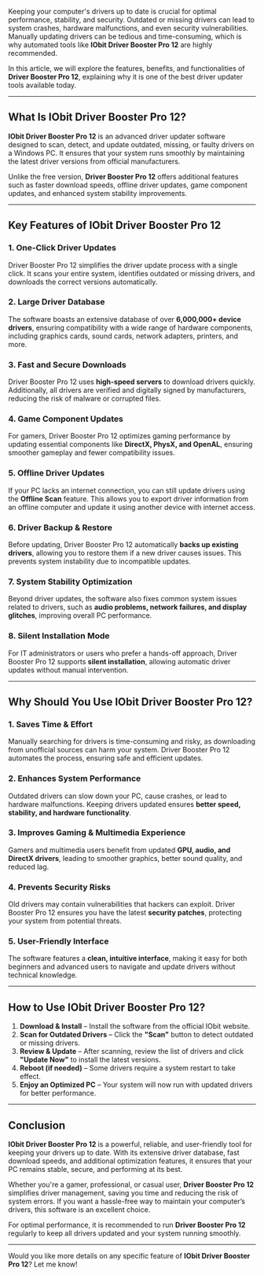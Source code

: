 
Keeping your computer's drivers up to date is crucial for optimal performance, stability, and security. Outdated or missing drivers can lead to system crashes, hardware malfunctions, and even security vulnerabilities. Manually updating drivers can be tedious and time-consuming, which is why automated tools like **IObit Driver Booster Pro 12** are highly recommended.  

In this article, we will explore the features, benefits, and functionalities of **Driver Booster Pro 12**, explaining why it is one of the best driver updater tools available today.  

---  

## **What Is IObit Driver Booster Pro 12?**  

**IObit Driver Booster Pro 12** is an advanced driver updater software designed to scan, detect, and update outdated, missing, or faulty drivers on a Windows PC. It ensures that your system runs smoothly by maintaining the latest driver versions from official manufacturers.  

Unlike the free version, **Driver Booster Pro 12** offers additional features such as faster download speeds, offline driver updates, game component updates, and enhanced system stability improvements.  

---  

## **Key Features of IObit Driver Booster Pro 12**  

### **1. One-Click Driver Updates**  
Driver Booster Pro 12 simplifies the driver update process with a single click. It scans your entire system, identifies outdated or missing drivers, and downloads the correct versions automatically.  

### **2. Large Driver Database**  
The software boasts an extensive database of over **6,000,000+ device drivers**, ensuring compatibility with a wide range of hardware components, including graphics cards, sound cards, network adapters, printers, and more.  

### **3. Fast and Secure Downloads**  
Driver Booster Pro 12 uses **high-speed servers** to download drivers quickly. Additionally, all drivers are verified and digitally signed by manufacturers, reducing the risk of malware or corrupted files.  

### **4. Game Component Updates**  
For gamers, Driver Booster Pro 12 optimizes gaming performance by updating essential components like **DirectX, PhysX, and OpenAL**, ensuring smoother gameplay and fewer compatibility issues.  

### **5. Offline Driver Updates**  
If your PC lacks an internet connection, you can still update drivers using the **Offline Scan** feature. This allows you to export driver information from an offline computer and update it using another device with internet access.  

### **6. Driver Backup & Restore**  
Before updating, Driver Booster Pro 12 automatically **backs up existing drivers**, allowing you to restore them if a new driver causes issues. This prevents system instability due to incompatible updates.  

### **7. System Stability Optimization**  
Beyond driver updates, the software also fixes common system issues related to drivers, such as **audio problems, network failures, and display glitches**, improving overall PC performance.  

### **8. Silent Installation Mode**  
For IT administrators or users who prefer a hands-off approach, Driver Booster Pro 12 supports **silent installation**, allowing automatic driver updates without manual intervention.  

---  

## **Why Should You Use IObit Driver Booster Pro 12?**  

### **1. Saves Time & Effort**  
Manually searching for drivers is time-consuming and risky, as downloading from unofficial sources can harm your system. Driver Booster Pro 12 automates the process, ensuring safe and efficient updates.  

### **2. Enhances System Performance**  
Outdated drivers can slow down your PC, cause crashes, or lead to hardware malfunctions. Keeping drivers updated ensures **better speed, stability, and hardware functionality**.  

### **3. Improves Gaming & Multimedia Experience**  
Gamers and multimedia users benefit from updated **GPU, audio, and DirectX drivers**, leading to smoother graphics, better sound quality, and reduced lag.  

### **4. Prevents Security Risks**  
Old drivers may contain vulnerabilities that hackers can exploit. Driver Booster Pro 12 ensures you have the latest **security patches**, protecting your system from potential threats.  

### **5. User-Friendly Interface**  
The software features a **clean, intuitive interface**, making it easy for both beginners and advanced users to navigate and update drivers without technical knowledge.  

---  

## **How to Use IObit Driver Booster Pro 12?**  

1. **Download & Install** – Install the software from the official IObit website.  
2. **Scan for Outdated Drivers** – Click the **"Scan"** button to detect outdated or missing drivers.  
3. **Review & Update** – After scanning, review the list of drivers and click **"Update Now"** to install the latest versions.  
4. **Reboot (if needed)** – Some drivers require a system restart to take effect.  
5. **Enjoy an Optimized PC** – Your system will now run with updated drivers for better performance.  

---  

## **Conclusion**  

**IObit Driver Booster Pro 12** is a powerful, reliable, and user-friendly tool for keeping your drivers up to date. With its extensive driver database, fast download speeds, and additional optimization features, it ensures that your PC remains stable, secure, and performing at its best.  

Whether you're a gamer, professional, or casual user, **Driver Booster Pro 12** simplifies driver management, saving you time and reducing the risk of system errors. If you want a hassle-free way to maintain your computer’s drivers, this software is an excellent choice.  

For optimal performance, it is recommended to run **Driver Booster Pro 12** regularly to keep all drivers updated and your system running smoothly.  

---  

Would you like more details on any specific feature of **IObit Driver Booster Pro 12**? Let me know!
